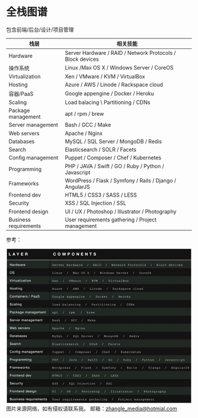 # 全栈图谱

包含前端/后台/设计/项目管理

|栈层|相关技能|
|---|---|
|Hardware|Server Hardware / RAID / Network Protocols / Block devices |
|操作系统|Linux /Max OS X / Windows Server / CoreOS
|Virtualization|Xen / VMware / KVM / VirtualBox|
|Hosting|Azure / AWS / Linode / Rackspace cloud|
|容器/PaaS|Google appengine / Docker / Heroku|
|Scaling|Load balacing \ Partitioning / CDNs|
|Package management|apt / rpm / brew|
|Server management|Bash / GCC / Make|
|Web servers|Apache / Nginx|
|Databases|MySQL / SQL Server / MongoDB / Redis|
|Search|Elasticsearch / SOLR / Facets|
|Config management|Puppet / Composer / Chef / Kubernetes|
|Programming|PHP / JAVA / Swift / GO / Ruby / Python / Javascript|
|Frameworks|WordPress / Flask / Symfony / Rails / Django / AngularJS|
|Frontend dev|HTML5 / CSS3 / SASS / LESS|
|Security|XSS / SQL Injection / SSL|
|Frontend design|UI / UX / Photoshop / Illustrator / Photography|
|Business requirements|User requirements gathering / Project management|

参考：

![全栈图谱](./images/full_stack.jpg)
图片来源网络，如有侵权请联系我。
邮箱：zhangle_media@hotmial.com